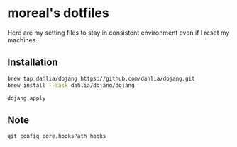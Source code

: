 # moreal's dotfiles

Here are my setting files to stay in consistent environment even if I reset my machines.

## Installation

```bash
brew tap dahlia/dojang https://github.com/dahlia/dojang.git
brew install --cask dahlia/dojang/dojang

dojang apply
```

## Note

```
git config core.hooksPath hooks
```
